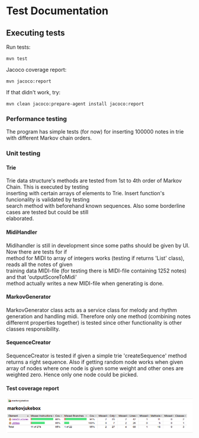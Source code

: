 # Test Documentation

## Executing tests


Run tests: 

```
mvn test
```
  
Jacoco coverage report:

```
mvn jacoco:report
```
If that didn't work, try: 

```
mvn clean jacoco:prepare-agent install jacoco:report  
```

### Performance testing

The program has simple tests (for now) for inserting 100000 notes in trie with different Markov chain orders.


### Unit testing  

 
#### Trie  

Trie data structure's methods are tested from 1st to 4th order of Markov Chain. This is executed by testing  
inserting with certain arrays of elements to Trie. Insert function's funcionality is validated by testing  
search method with beforehand known sequences. Also some borderline cases are tested but could be still  
elaborated.  

#### MidiHandler  

Midihandler is still in development since some paths should be given by UI. Now there are tests for if   
method for MIDI to array of integers works (testing if returns 'List' class), reads all the notes of given  
training data MIDI-file (for testing there is MIDI-file containing 1252 notes) and that 'outputScoreToMidi'  
method actually writes a new MIDI-file when generating is done.  

#### MarkovGenerator

MarkovGenerator class acts as a service class for melody and rhythm generation and handling midi. Therefore
only one method (combining notes differernt properties together) is tested since other functionality is other 
classes responsibility. 

#### SequenceCreator

SequenceCreator is tested if given a simple trie 'createSequence' method returns a right sequence. Also
if getting random node works when given array of nodes where one node is given some weight and other
ones are weighted zero. Hence only one node could be picked.


#### Test coverage report  


![image](https://github.com/Faktatykki/tira-labra-markovjukebox/blob/main/markovjukebox/documentation/testcoverage.png)

